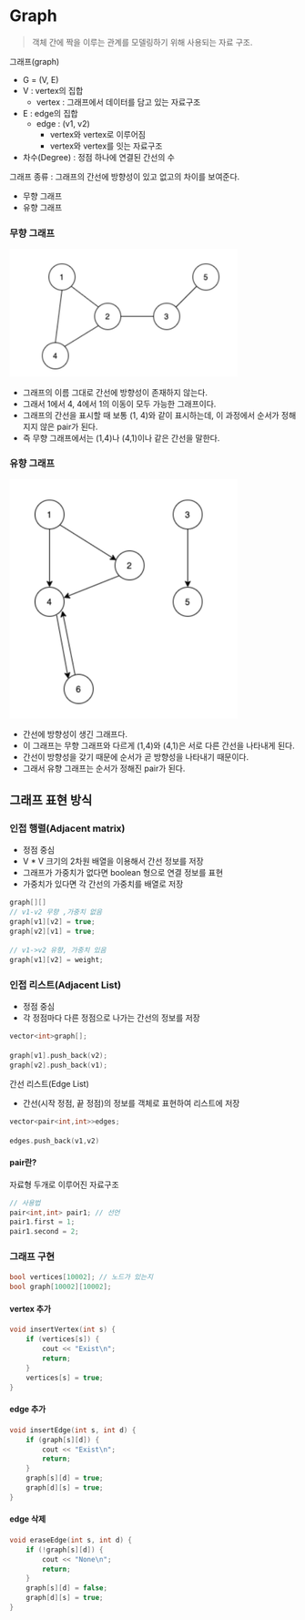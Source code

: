 # Graph

> 객체 간에 짝을 이루는 관계를 모델링하기 위해 사용되는 자료 구조.

그래프(graph) 
- G = (V, E)
- V : vertex의 집합
  - vertex : 그래프에서 데이터를 담고 있는 자료구조
- E : edge의 집합
  - edge : (v1, v2)
    - vertex와 vertex로 이루어짐
    - vertex와 vertex를 잇는 자료구조
- 차수(Degree) : 정점 하나에 연결된 간선의 수


그래프 종류  : 그래프의 간선에 방향성이 있고 없고의 차이를 보여준다.
- 무향 그래프
- 유향 그래프

### 무향 그래프
<img src="img.png" width="400px">

- 그래프의 이름 그대로 간선에 방향성이 존재하지 않는다. 
- 그래서 1에서 4, 4에서 1의 이동이 모두 가능한 그래프이다. 
- 그래프의 간선을 표시할 때 보통 (1, 4)와 같이 표시하는데, 이 과정에서 순서가 정해지지 않은 pair가 된다. 
- 즉 무향 그래프에서는 (1,4)나 (4,1)이나 같은 간선을 말한다.

### 유향 그래프
<img src="img_1.png" width="400px">

- 간선에 방향성이 생긴 그래프다.
- 이 그래프는 무향 그래프와 다르게 (1,4)와 (4,1)은 서로 다른 간선을 나타내게 된다. 
- 간선이 방향성을 갖기 때문에 순서가 곧 방향성을 나타내기 때문이다. 
- 그래서 유향 그래프는 순서가 정해진 pair가 된다.

## 그래프 표현 방식
### 인접 행렬(Adjacent matrix)
- 정점 중심
- V * V 크기의 2차원 배열을 이용해서 간선 정보를 저장
- 그래프가 가중치가 없다면 boolean 형으로 연결 정보를 표현
- 가중치가 있다면 각 간선의 가중치를 배열로 저장
```c++
graph[][]
// v1-v2 무향 ,가중치 없음
graph[v1][v2] = true;
graph[v2][v1] = true;

// v1->v2 유향, 가중치 있음
graph[v1][v2] = weight;
```
### 인접 리스트(Adjacent List)
- 정점 중심
- 각 정점마다 다른 정점으로 나가는 간선의 정보를 저장
```cpp
vector<int>graph[];

graph[v1].push_back(v2);
graph[v2].push_back(v1);
```

간선 리스트(Edge List)
- 간선(시작 정점, 끝 정점)의 정보를 객체로 표현하여 리스트에 저장
```c++
vector<pair<int,int>>edges;

edges.push_back(v1,v2)
```

#### pair란?
자료형 두개로 이루어진 자료구조
```cpp
// 사용법
pair<int,int> pair1; // 선언
pair1.first = 1;
pair1.second = 2;
```

### 그래프 구현
```cpp
bool vertices[10002]; // 노드가 있는지
bool graph[10002][10002];
```
#### vertex 추가
```c++
void insertVertex(int s) {
    if (vertices[s]) {
        cout << "Exist\n";
        return;
    }
    vertices[s] = true;
}
```
#### edge 추가
```c++
void insertEdge(int s, int d) {
    if (graph[s][d]) {
        cout << "Exist\n";
        return;
    }
    graph[s][d] = true;
    graph[d][s] = true;
}
```
#### edge 삭제
```c++
void eraseEdge(int s, int d) {
    if (!graph[s][d]) {
        cout << "None\n";
        return;
    }
    graph[s][d] = false;
    graph[d][s] = true;
}
```
